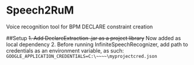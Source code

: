 # Speech2RuM
 Voice recognition tool for BPM DECLARE constraint creation

##Setup
~~1. Add DeclareExtraction .jar as a project library~~ Now added as local dependency
2. Before running InfiniteSpeechRecognizer, add path to credentials as an environment variable, as such:
`GOOGLE_APPLICATION_CREDENTIALS=C:\~~~~\myprojectcred.json`